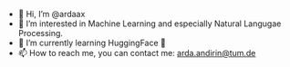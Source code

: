- 👋 Hi, I’m @ardaax
- 👀 I’m interested in Machine Learning and especially Natural Langugae Processing.
- 🌱 I’m currently learning HuggingFace 🤗
- 📫 How to reach me, you can contact me: arda.andirin@tum.de

<!---
ardaax/ardaax is a ✨ special ✨ repository because its `README.md` (this file) appears on your GitHub profile.
You can click the Preview link to take a look at your changes.
--->
